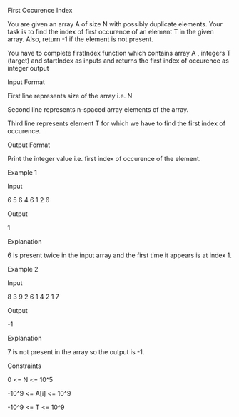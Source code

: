 First Occurence Index

You are given an array A of size N with possibly duplicate elements. Your task is to find the index of first occurence of an element T in the given array. Also, return -1 if the element is not present.

You have to complete firstIndex function which contains array A , integers T (target) and startIndex as inputs and returns the first index of occurence as integer output

Input Format

First line represents size of the array i.e. N

Second line represents n-spaced array elements of the array.

Third line represents element T for which we have to find the first index of occurence.

Output Format

Print the integer value i.e. first index of occurence of the element.

Example 1

Input

6
5 6 4 6 1 2
6

Output

1

Explanation

6 is present twice in the input array and the first time it appears is at index 1.

Example 2

Input

8
3 9 2 6 1 4 2 1
7

Output

-1

Explanation

7 is not present in the array so the output is -1.

Constraints

0 <= N <= 10^5

-10^9 <= A[i] <= 10^9

-10^9 <= T <= 10^9
